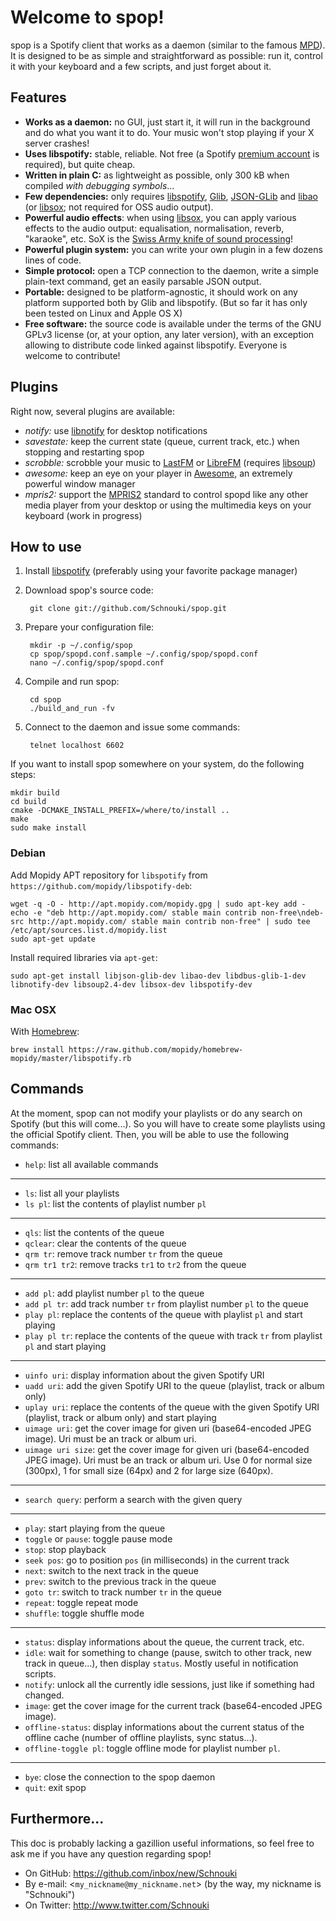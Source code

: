 # Welcome to spop!

spop is a Spotify client that works as a daemon (similar to the famous [MPD][]).
It is designed to be as simple and straightforward as possible: run it, control
it with your keyboard and a few scripts, and just forget about it.

## Features
- **Works as a daemon:** no GUI, just start it, it will run in the background and do
  what you want it to do. Your music won't stop playing if your X server crashes!
- **Uses libspotify:** stable, reliable. Not free (a Spotify [premium account][]
  is required), but quite cheap.
- **Written in plain C:** as lightweight as possible, only 300 kB when compiled
  *with debugging symbols*...
- **Few dependencies:** only requires [libspotify][], [Glib][], [JSON-GLib][]
  and [libao][] (or [libsox][]; not required for OSS audio output).
- **Powerful audio effects**: when using [libsox][], you can apply various
  effects to the audio output: equalisation, normalisation, reverb, "karaoke",
  etc. SoX is the [Swiss Army knife of sound processing][sak]!
- **Powerful plugin system:** you can write your own plugin in a few dozens
  lines of code.
- **Simple protocol:** open a TCP connection to the daemon, write a simple
  plain-text command, get an easily parsable JSON output.
- **Portable:** designed to be platform-agnostic, it should work on any platform
  supported both by Glib and libspotify. (But so far it has only been tested on
  Linux and Apple OS X)
- **Free software:** the source code is available under the terms of the GNU
  GPLv3 license (or, at your option, any later version), with an exception
  allowing to distribute code linked against libspotify. Everyone is welcome to
  contribute!

## Plugins
Right now, several plugins are available:

- *notify:* use [libnotify][] for desktop notifications
- *savestate:* keep the current state (queue, current track, etc.) when stopping
  and restarting spop
- *scrobble:* scrobble your music to [LastFM][] or [LibreFM][] (requires [libsoup][])
- *awesome:* keep an eye on your player in [Awesome][], an extremely powerful
  window manager
- *mpris2:* support the [MPRIS2][] standard to control spopd like any other
  media player from your desktop or using the multimedia keys on your keyboard
  (work in progress)

## How to use
1. Install [libspotify][] (preferably using your favorite package manager)
2. Download spop's source code:

        git clone git://github.com/Schnouki/spop.git

3. Prepare your configuration file:

        mkdir -p ~/.config/spop
        cp spop/spopd.conf.sample ~/.config/spop/spopd.conf
        nano ~/.config/spop/spopd.conf

3. Compile and run spop:

        cd spop
        ./build_and_run -fv

4. Connect to the daemon and issue some commands:

        telnet localhost 6602

If you want to install spop somewhere on your system, do the following steps:

    mkdir build
    cd build
    cmake -DCMAKE_INSTALL_PREFIX=/where/to/install ..
    make
    sudo make install

### Debian

Add Mopidy APT repository for `libspotify` from `https://github.com/mopidy/libspotify-deb`:

    wget -q -O - http://apt.mopidy.com/mopidy.gpg | sudo apt-key add -
    echo -e "deb http://apt.mopidy.com/ stable main contrib non-free\ndeb-src http://apt.mopidy.com/ stable main contrib non-free" | sudo tee /etc/apt/sources.list.d/mopidy.list
    sudo apt-get update

Install required libraries via `apt-get`:

    sudo apt-get install libjson-glib-dev libao-dev libdbus-glib-1-dev libnotify-dev libsoup2.4-dev libsox-dev libspotify-dev

### Mac OSX

With [Homebrew][]:

    brew install https://raw.github.com/mopidy/homebrew-mopidy/master/libspotify.rb


## Commands
At the moment, spop can not modify your playlists or do any search on Spotify
(but this will come...). So you will have to create some playlists using the
official Spotify client. Then, you will be able to use the following commands:

- `help`: list all available commands

---

- `ls`: list all your playlists
- `ls pl`: list the contents of playlist number `pl`

---

- `qls`: list the contents of the queue
- `qclear`: clear the contents of the queue
- `qrm tr`: remove track number `tr` from the queue
- `qrm tr1 tr2`: remove tracks `tr1` to `tr2` from the queue

---

- `add pl`: add playlist number `pl` to the queue
- `add pl tr`: add track number `tr` from playlist number `pl` to the queue
- `play pl`: replace the contents of the queue with playlist `pl` and start
  playing
- `play pl tr`: replace the contents of the queue with track `tr` from playlist
  `pl` and start playing

---

- `uinfo uri`: display information about the given Spotify URI
- `uadd uri`: add the given Spotify URI to the queue (playlist, track or album
  only)
- `uplay uri`: replace the contents of the queue with the given Spotify URI
  (playlist, track or album only) and start playing
- `uimage uri`: get the cover image for given uri (base64-encoded JPEG image).
  Uri must be an track or album uri.
- `uimage uri size`: get the cover image for given uri (base64-encoded JPEG
  image).  Uri must be an track or album uri. Use 0 for normal size (300px), 1
  for small size (64px) and 2 for large size (640px).

---

- `search query`: perform a search with the given query

---

- `play`: start playing from the queue
- `toggle` or `pause`: toggle pause mode
- `stop`: stop playback
- `seek pos`: go to position `pos` (in milliseconds) in the current track
- `next`: switch to the next track in the queue
- `prev`: switch to the previous track in the queue
- `goto tr`: switch to track number `tr` in the queue
- `repeat`: toggle repeat mode
- `shuffle`: toggle shuffle mode

---

- `status`: display informations about the queue, the current track, etc.
- `idle`: wait for something to change (pause, switch to other track, new track
  in queue...), then display `status`. Mostly useful in notification scripts.
- `notify`: unlock all the currently idle sessions, just like if something had
  changed.
- `image`: get the cover image for the current track (base64-encoded JPEG image).
- `offline-status`: display informations about the current status of the offline
  cache (number of offline playlists, sync status...).
- `offline-toggle pl`: toggle offline mode for playlist number `pl`.

---

- `bye`: close the connection to the spop daemon
- `quit`: exit spop

## Furthermore...

This doc is probably lacking a gazillion useful informations, so feel free to
ask me if you have any question regarding spop!

- On GitHub: <https://github.com/inbox/new/Schnouki>
- By e-mail: <`my_nickname@my_nickname.net`> (by the way, my nickname
  is "Schnouki")
- On Twitter: <http://www.twitter.com/Schnouki>

[Awesome]: http://awesome.naquadah.org/
[Glib]: http://library.gnome.org/devel/glib/
[Homebrew]: http://brew.sh/
[JSON-GLib]: http://live.gnome.org/JsonGlib
[libspotify]: http://developer.spotify.com/en/libspotify/overview/
[libao]: http://www.xiph.org/ao/
[libsox]: http://sox.sourceforge.net/
[sak]: http://sox.sourceforge.net/Docs/Features
[libnotify]: http://library.gnome.org/devel/libnotify/
[LastFM]: http://www.last.fm/
[LibreFM]: http://libre.fm/
[libsoup]: http://live.gnome.org/LibSoup
[MPD]: http://www.musicpd.org/
[MPRIS2]: http://specifications.freedesktop.org/mpris-spec/latest/
[premium account]: http://www.spotify.com/uk/get-spotify/overview/
